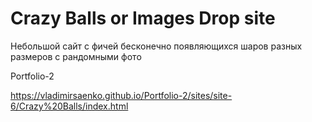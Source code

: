 # Crazy Balls or Images Drop site
 
Небольшой сайт с фичей бесконечно появляющихся шаров разных размеров с рандомными фото

Portfolio-2

https://vladimirsaenko.github.io/Portfolio-2/sites/site-6/Crazy%20Balls/index.html
